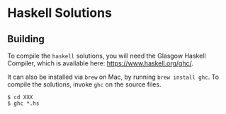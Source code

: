 # Haskell Solutions

## Building
To compile the `haskell` solutions, you will need the Glasgow Haskell Compiler,
which is available here: https://www.haskell.org/ghc/.

It can also be installed via `brew` on Mac, by running `brew install ghc`.  To
compile the solutions, invoke `ghc` on the source files.

```
$ cd XXX
$ ghc *.hs
```
